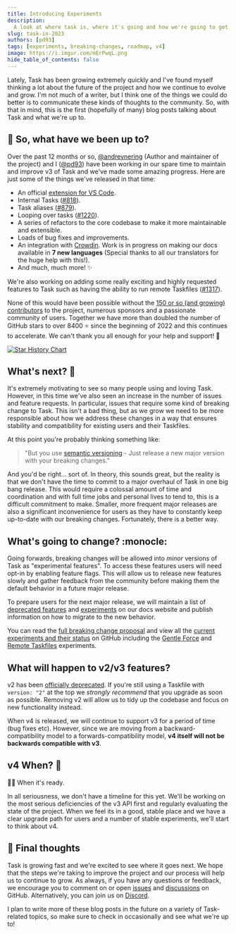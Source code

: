 ```yaml
---
title: Introducing Experiments
description:
  A look at where task is, where it's going and how we're going to get there.
slug: task-in-2023
authors: [pd93]
tags: [experiments, breaking-changes, roadmap, v4]
image: https://i.imgur.com/mErPwqL.png
hide_table_of_contents: false
---
```


Lately, Task has been growing extremely quickly and I've found myself thinking a
lot about the future of the project and how we continue to evolve and grow. I'm
not much of a writer, but I think one of the things we could do better is to
communicate these kinds of thoughts to the community. So, with that in mind,
this is the first (hopefully of many) blog posts talking about Task and what
we're up to.

<!--truncate-->

## :calendar: So, what have we been up to?

Over the past 12 months or so, [@andreynering] (Author and maintainer of the
project) and I ([@pd93]) have been working in our spare time to maintain and
improve v3 of Task and we've made some amazing progress. Here are just some of
the things we've released in that time:

- An official [extension for VS Code][vscode-task].
- Internal Tasks ([#818](https://github.com/go-task/task/pull/818)).
- Task aliases ([#879](https://github.com/go-task/task/pull/879)).
- Looping over tasks ([#1220](https://github.com/go-task/task/pull/1200)).
- A series of refactors to the core codebase to make it more maintainable and
  extensible.
- Loads of bug fixes and improvements.
- An integration with [Crowdin][crowdin]. Work is in progress on making our docs
  available in **7 new languages** (Special thanks to all our translators for
  the huge help with this!).
- And much, much more! :sparkles:

We're also working on adding some really exciting and highly requested features
to Task such as having the ability to run remote Taskfiles
([#1317](https://github.com/go-task/task/issues/1317)).

None of this would have been possible without the [150 or so (and growing)
contributors][contributors] to the project, numerous sponsors and a passionate
community of users. Together we have more than doubled the number of GitHub
stars to over 8400 :star: since the beginning of 2022 and this continues to
accelerate. We can't thank you all enough for your help and support! :rocket:

[![Star History Chart](https://api.star-history.com/svg?repos=go-task/task&type=Date)](https://star-history.com/#go-task/task&Date)

## What's next? :thinking:

It's extremely motivating to see so many people using and loving Task. However,
in this time we've also seen an increase in the number of issues and feature
requests. In particular, issues that require some kind of breaking change to
Task. This isn't a bad thing, but as we grow we need to be more responsible
about how we address these changes in a way that ensures stability and
compatibility for existing users and their Taskfiles.

At this point you're probably thinking something like:

> "But you use [semantic versioning][semver] - Just release a new major version
> with your breaking changes."

And you'd be right... sort of. In theory, this sounds great, but the reality is
that we don't have the time to commit to a major overhaul of Task in one big
bang release. This would require a colossal amount of time and coordination and
with full time jobs and personal lives to tend to, this is a difficult
commitment to make. Smaller, more frequent major releases are also a significant
inconvenience for users as they have to constantly keep up-to-date with our
breaking changes. Fortunately, there is a better way.

## What's going to change? :monocle:

Going forwards, breaking changes will be allowed into _minor_ versions of Task
as "experimental features". To access these features users will need opt-in by
enabling feature flags. This will allow us to release new features slowly and
gather feedback from the community before making them the default behavior in a
future major release.

To prepare users for the next major release, we will maintain a list of
[deprecated features][deprecations] and [experiments][experiments] on our docs
website and publish information on how to migrate to the new behavior.

You can read the [full breaking change proposal][breaking-change-proposal] and
view all the [current experiments and their status][experiments-project] on
GitHub including the [Gentle Force][gentle-force-experiment] and [Remote
Taskfiles][remote-taskfiles-experiment] experiments.

## What will happen to v2/v3 features?

v2 has been [officially deprecated][deprecate-version-2-schema]. If you're still
using a Taskfile with `version: "2"` at the top we _strongly recommend_ that you
upgrade as soon as possible. Removing v2 will allow us to tidy up the codebase
and focus on new functionality instead.

When v4 is released, we will continue to support v3 for a period of time (bug
fixes etc). However, since we are moving from a backward-compatibility model to
a forwards-compatibility model, **v4 itself will not be backwards compatible
with v3**.

## v4 When? :eyes:

:man_shrugging: When it's ready.

In all seriousness, we don't have a timeline for this yet. We'll be working on
the most serious deficiencies of the v3 API first and regularly evaluating the
state of the project. When we feel its in a good, stable place and we have a
clear upgrade path for users and a number of stable experiments, we'll start to
think about v4.

## :wave: Final thoughts

Task is growing fast and we're excited to see where it goes next. We hope that
the steps we're taking to improve the project and our process will help us to
continue to grow. As always, if you have any questions or feedback, we encourage
you to comment on or open [issues][issues] and [discussions][discussions] on
GitHub. Alternatively, you can join us on [Discord][discord].

I plan to write more of these blog posts in the future on a variety of
Task-related topics, so make sure to check in occasionally and see what we're up
to!

<!-- prettier-ignore-start -->
[vscode-task]: https://github.com/go-task/vscode-task
[crowdin]: https://crowdin.com
[contributors]: https://github.com/go-task/task/graphs/contributors
[semver]: https://semver.org
[breaking-change-proposal]: https://github.com/go-task/task/discussions/1191
[@andreynering]: https://github.com/andreynering
[@pd93]: https://github.com/pd93
[experiments]: https://taskfile.dev/experiments
[deprecations]: https://taskfile.dev/deprecations
[deprecate-version-2-schema]: https://github.com/go-task/task/issues/1197
[issues]: https://github.com/go-task/task/issues
[discussions]: https://github.com/go-task/task/discussions
[discord]: https://discord.gg/6TY36E39UK
[experiments-project]: https://github.com/orgs/go-task/projects/1
[gentle-force-experiment]: https://github.com/go-task/task/issues/1200
[remote-taskfiles-experiment]: https://github.com/go-task/task/issues/1317
<!-- prettier-ignore-end -->
